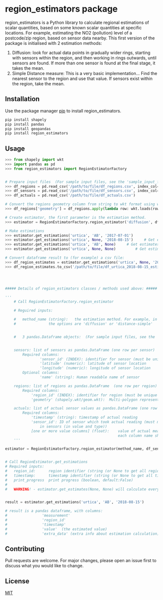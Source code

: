 # region_estimators package

region_estimators is a Python library to calculate regional estimations of scalar quantities, based on some known scalar quantities at specific locations.
For example, estimating the NO2 (pollution) level of a postcode/zip region, based on sensor data nearby.
This first version of the package is initialised with 2 estimation methods:
1. Diffusion: look for actual data points in gradually wider rings, starting with sensors within the region, and then working in rings outwards, until sensors are found. If more than one sensor is found at the final stage, it takes the mean.
2. Simple Distance measure: This is a very basic implementation... Find the nearest sensor to the region and use that value.
If sensors exist within the region, take the mean.

## Installation

Use the package manager [pip](https://pip.pypa.io/en/stable/) to install region_estimators.

```bash
pip install shapely
pip install pandas
pip install geopandas
pip install region_estimators
```

## Usage

```python
>>> from shapely import wkt
>>> import pandas as pd
>>> from region_estimators import RegionEstimatorFactory


# Prepare input files  (For sample input files, see the 'sample_input_files' folder)
>>> df_regions = pd.read_csv('/path/to/file/df_regions.csv', index_col='region_id')
>>> df_sensors = pd.read_csv('/path/to/file/df_sensors.csv', index_col='sensor_id')
>>> df_actuals = pd.read_csv('/path/to/file/df_actuals.csv')

# Convert the regions geometry column from string to wkt format using wkt
>>> df_regions['geometry'] = df_regions.apply(lambda row: wkt.loads(row.geometry), axis=1)

# Create estimator, the first parameter is the estimation method.
>>> estimator = RegionEstimatorFactory.region_estimator('diffusion', df_sensors, df_regions, df_actuals)

# Make estimations
>>> estimator.get_estimations('urtica', 'AB', '2017-07-01')
>>> estimator.get_estimations('urtica', None, '2018-08-15') 	# Get estimates for all regions
>>> estimator.get_estimations('urtica', 'AB', None)	  	# Get estimates for all timestamps
>>> estimator.get_estimations('urtica', None, None) 		# Get estimates for all regions and timestamps

# Convert dataframe result to (for example) a csv file:
>>> df_region_estimates = estimator.get_estimations('urtica', None, '2018-08-15')
>>> df_region_estimates.to_csv('/path/to/file/df_urtica_2018-08-15_estimates.csv')




##### Details of region_estimators classes / methods used above: #####

'''
    # Call RegionEstimatorFactory.region_estimator

    # Reguired inputs:

    # 	method_name (string): 	the estimation method. For example, in the first version
    # 				the options are 'diffusion' or 'distance-simple'


    # 	3 pandas.Dataframe objects:  (For sample input files, see the 'sample_input_files' folder)


    sensors: list of sensors as pandas.DataFrame (one row per sensor)
	    Required columns:
                'sensor_id' (INDEX): identifier for sensor (must be unique to each sensor)
                'latitude' (numeric): latitude of sensor location
                'longitude' (numeric): longitude of sensor location
        Optional columns:
                'name' (string): Human readable name of sensor

    regions: list of regions as pandas.DataFrame  (one row per region)
        Required columns:
            'region_id' (INDEX): identifier for region (must be unique to each region)
            'geometry' (shapely.wkt/geom.wkt):  Multi-polygon representing regions location and shape.

    actuals: list of actual sensor values as pandas.DataFrame (one row per timestamp)
        Required columns:
            'timestamp' (string): timestamp of actual reading
            'sensor_id': ID of sensor which took actual reading (must match with a sensors.sensor_id
                in sensors (in value and type))
            [one or more value columns] (float):    value of actual measurement readings.
                                                    each column name should be the name of the measurement e.g. 'NO2'
	'''

estimator = RegionEstimatorFactory.region_estimator(method_name, df_sensors, df_regions, df_actuals)


# Call RegionEstimator.get_estimations
# Required inputs:
# 	region_id:      region identifier (string (or None to get all regions))
# 	timestamp:      timestamp identifier (string (or None to get all timestamps))
#   print_progress  print progress (boolean, default:False)
#
#	WARNING! - estimator.get_estimates(None, None) will calculate every region at every timestamp.


result = estimator.get_estimations('urtica', 'AB', '2018-08-15')

# result is a pandas dataframe, with columns:
#                'measurement'
#                'region_id'
#                'timestamp'
#                'value'  (the estimated value)
#                'extra_data' (extra info about estimation calculation)

```

## Contributing
Pull requests are welcome. For major changes, please open an issue first to discuss what you would like to change.

## License
[MIT](https://opensource.org/licenses/MIT)
